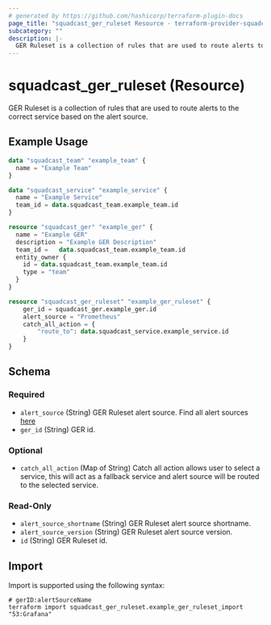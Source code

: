 ```yaml
---
# generated by https://github.com/hashicorp/terraform-plugin-docs
page_title: "squadcast_ger_ruleset Resource - terraform-provider-squadcast"
subcategory: ""
description: |-
  GER Ruleset is a collection of rules that are used to route alerts to the correct service based on the alert source.
---
```


# squadcast_ger_ruleset (Resource)

GER Ruleset is a collection of rules that are used to route alerts to the correct service based on the alert source.

## Example Usage

```terraform
data "squadcast_team" "example_team" {
  name = "Example Team"
}

data "squadcast_service" "example_service" {
  name = "Example Service"
  team_id = data.squadcast_team.example_team.id
}

resource "squadcast_ger" "example_ger" {
  name = "Example GER"
  description = "Example GER Description"
  team_id =   data.squadcast_team.example_team.id
  entity_owner {
    id = data.squadcast_team.example_team.id
    type = "team"
  }
}

resource "squadcast_ger_ruleset" "example_ger_ruleset" {
    ger_id = squadcast_ger.example_ger.id
    alert_source = "Prometheus"
    catch_all_action = {
        "route_to": data.squadcast_service.example_service.id
    }
}
```

<!-- schema generated by tfplugindocs -->
## Schema

### Required

- `alert_source` (String) GER Ruleset alert source. Find all alert sources [here](https://www.squadcast.com/integrations)
- `ger_id` (String) GER id.

### Optional

- `catch_all_action` (Map of String) Catch all action allows user to select a service, this will act as a fallback service and alert source will be routed to the selected service.

### Read-Only

- `alert_source_shortname` (String) GER Ruleset alert source shortname.
- `alert_source_version` (String) GER Ruleset alert source version.
- `id` (String) GER Ruleset id.

## Import

Import is supported using the following syntax:

```shell
# gerID:alertSourceName
terraform import squadcast_ger_ruleset.example_ger_ruleset_import "53:Grafana"
```
